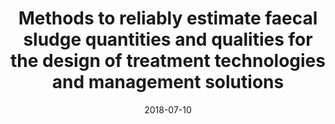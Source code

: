 ---
title: "Methods to reliably estimate faecal sludge quantities and qualities for the design of treatment technologies and management solutions"
#collection: publications
#permalink: /publication/forthcoming-peace-agreement-strength
date: 2018-07-10
#venue: 'Journal of Environmental Management'
paperurl: '/files/publications/2018_Strande_et_al_FaecalSludgeQandQ.pdf'
link: 'https://doi.org/10.1016/j.jenvman.2018.06.100'
#code: 'link to ISA dataverse goes here'
#github: 'link to github repo goes here'
citation: 'Strande, L., Schöbitz, L., Bischoff, F., Ddiba, D., Okello, F., Englund, M., Ward, B. J. and Niwagaba, C. B. 2018. &quot;Methods to reliably estimate faecal sludge quantities and qualities for the design of treatment technologies and management solutions.&quot; <i>Journal of Environmental Management</i> 223, 898–907. doi:10.1016/j.jenvman.2018.06.100'
---